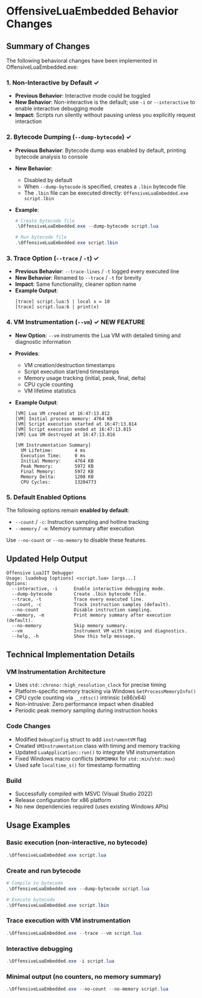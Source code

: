 # OffensiveLuaEmbedded Behavior Changes

## Summary of Changes

The following behavioral changes have been implemented in OffensiveLuaEmbedded.exe:

### 1. Non-Interactive by Default ✓

- **Previous Behavior**: Interactive mode could be toggled
- **New Behavior**: Non-interactive is the default; use `-i` or `--interactive` to enable interactive debugging mode
- **Impact**: Scripts run silently without pausing unless you explicitly request interaction

### 2. Bytecode Dumping (`--dump-bytecode`) ✓

- **Previous Behavior**: Bytecode dump was enabled by default, printing bytecode analysis to console
- **New Behavior**:
  - Disabled by default
  - When `--dump-bytecode` is specified, creates a `.lbin` bytecode file
  - The `.lbin` file can be executed directly: `OffensiveLuaEmbedded.exe script.lbin`
- **Example**:

  ```powershell
  # Create bytecode file
  .\OffensiveLuaEmbedded.exe --dump-bytecode script.lua

  # Run bytecode file
  .\OffensiveLuaEmbedded.exe script.lbin
  ```

### 3. Trace Option (`--trace` / `-t`) ✓

- **Previous Behavior**: `--trace-lines` / `-t` logged every executed line
- **New Behavior**: Renamed to `--trace` / `-t` for brevity
- **Impact**: Same functionality, cleaner option name
- **Example Output**:
  ```
  [trace] script.lua:5 | local x = 10
  [trace] script.lua:6 | print(x)
  ```

### 4. VM Instrumentation (`--vm`) ✓ **NEW FEATURE**

- **New Option**: `--vm` instruments the Lua VM with detailed timing and diagnostic information
- **Provides**:
  - VM creation/destruction timestamps
  - Script execution start/end timestamps
  - Memory usage tracking (initial, peak, final, delta)
  - CPU cycle counting
  - VM lifetime statistics
- **Example Output**:

  ```
  [VM] Lua VM created at 16:47:13.812
  [VM] Initial process memory: 4764 KB
  [VM] Script execution started at 16:47:13.814
  [VM] Script execution ended at 16:47:13.815
  [VM] Lua VM destroyed at 16:47:13.816

  [VM Instrumentation Summary]
    VM Lifetime:        4 ms
    Execution Time:     0 ms
    Initial Memory:     4764 KB
    Peak Memory:        5972 KB
    Final Memory:       5972 KB
    Memory Delta:       1208 KB
    CPU Cycles:         13204773
  ```

### 5. Default Enabled Options

The following options remain **enabled by default**:

- `--count` / `-c`: Instruction sampling and hotline tracking
- `--memory` / `-m`: Memory summary after execution

Use `--no-count` or `--no-memory` to disable these features.

## Updated Help Output

```
Offensive LuaJIT Debugger
Usage: luadebug [options] <script.lua> [args...]
Options:
  --interactive, -i      Enable interactive debugging mode.
  --dump-bytecode        Create .lbin bytecode file.
  --trace, -t            Trace every executed line.
  --count, -c            Track instruction samples (default).
  --no-count             Disable instruction sampling.
  --memory, -m           Print memory summary after execution (default).
  --no-memory            Skip memory summary.
  --vm                   Instrument VM with timing and diagnostics.
  --help, -h             Show this help message.
```

## Technical Implementation Details

### VM Instrumentation Architecture

- Uses `std::chrono::high_resolution_clock` for precise timing
- Platform-specific memory tracking via Windows `GetProcessMemoryInfo()`
- CPU cycle counting via `__rdtsc()` intrinsic (x86/x64)
- Non-intrusive: Zero performance impact when disabled
- Periodic peak memory sampling during instruction hooks

### Code Changes

- Modified `DebugConfig` struct to add `instrumentVM` flag
- Created `VMInstrumentation` class with timing and memory tracking
- Updated `LuaApplication::run()` to integrate VM instrumentation
- Fixed Windows macro conflicts (`NOMINMAX` for `std::min`/`std::max`)
- Used safe `localtime_s()` for timestamp formatting

### Build

- Successfully compiled with MSVC (Visual Studio 2022)
- Release configuration for x86 platform
- No new dependencies required (uses existing Windows APIs)

## Usage Examples

### Basic execution (non-interactive, no bytecode)

```powershell
.\OffensiveLuaEmbedded.exe script.lua
```

### Create and run bytecode

```powershell
# Compile to bytecode
.\OffensiveLuaEmbedded.exe --dump-bytecode script.lua

# Execute bytecode
.\OffensiveLuaEmbedded.exe script.lbin
```

### Trace execution with VM instrumentation

```powershell
.\OffensiveLuaEmbedded.exe --trace --vm script.lua
```

### Interactive debugging

```powershell
.\OffensiveLuaEmbedded.exe -i script.lua
```

### Minimal output (no counters, no memory summary)

```powershell
.\OffensiveLuaEmbedded.exe --no-count --no-memory script.lua
```
